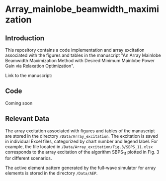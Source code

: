 # Array_mainlobe_beamwidth_maximization
## Introduction
This repository contains a code implementation and array excitation associated with the figures and tables in the manuscript "An Array Mainlobe Beamwidth Maximization Method with Desired Minimum Mainlobe Power Gain via Relaxation Optimization".  

Link to the manuscript:
## Code
Coming soon
## Relevant Data
The array excitation associated with figures and tables of the manuscript are stored in the directory `/Data/Array_excitation`. The excitation is saved in individual Excel files, categorized by chart number and legend label. For example, the file located in `/Data/Array_excitation/Fig.3/SBPS_11.xlsx` corresponds to the array excitation of the algorithm $`\text{SBPS}_{11}`$ plotted in Fig. 3 for different scenarios.

The active element pattern generated by the full-wave simulator for array elements is stored in the directory `/Data/AEP`. 
